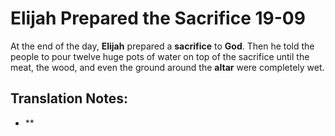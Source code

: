 Elijah Prepared the Sacrifice 19-09
=====================================


At the end of the day, **Elijah** prepared a **sacrifice** to
**God**. Then he told the people to pour twelve huge pots of water on
top of the sacrifice until the meat, the wood, and even the ground around
the **altar** were completely wet.

Translation Notes:
------------------

-   **


